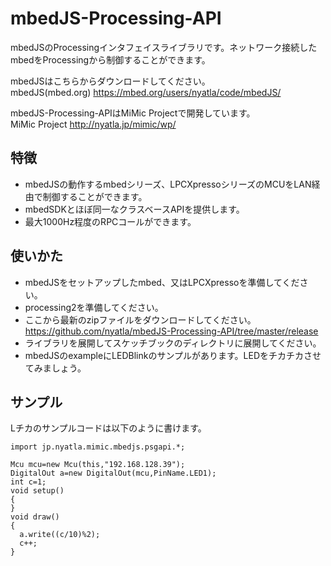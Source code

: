mbedJS-Processing-API
===============


mbedJSのProcessingインタフェイスライブラリです。ネットワーク接続したmbedをProcessingから制御することができます。

mbedJSはこちらからダウンロードしてください。  
mbedJS(mbed.org) https://mbed.org/users/nyatla/code/mbedJS/

mbedJS-Processing-APIはMiMic Projectで開発しています。  
MiMic Project http://nyatla.jp/mimic/wp/


特徴
---------------
- mbedJSの動作するmbedシリーズ、LPCXpressoシリーズのMCUをLAN経由で制御することができます。
- mbedSDKとほぼ同一なクラスベースAPIを提供します。
- 最大1000Hz程度のRPCコールができます。

使いかた
---------------
- mbedJSをセットアップしたmbed、又はLPCXpressoを準備してください。
- processing2を準備してください。
- ここから最新のzipファイルをダウンロードしてください。https://github.com/nyatla/mbedJS-Processing-API/tree/master/release
- ライブラリを展開してスケッチブックのディレクトリに展開してください。
- mbedJSのexampleにLEDBlinkのサンプルがあります。LEDをチカチカさせてみましょう。


サンプル
---------------
Lチカのサンプルコードは以下のように書けます。

    import jp.nyatla.mimic.mbedjs.psgapi.*;
    
    Mcu mcu=new Mcu(this,"192.168.128.39");
    DigitalOut a=new DigitalOut(mcu,PinName.LED1);
    int c=1;
    void setup()
    {
    }
    void draw()
    {
      a.write((c/10)%2);
      c++;
    }



